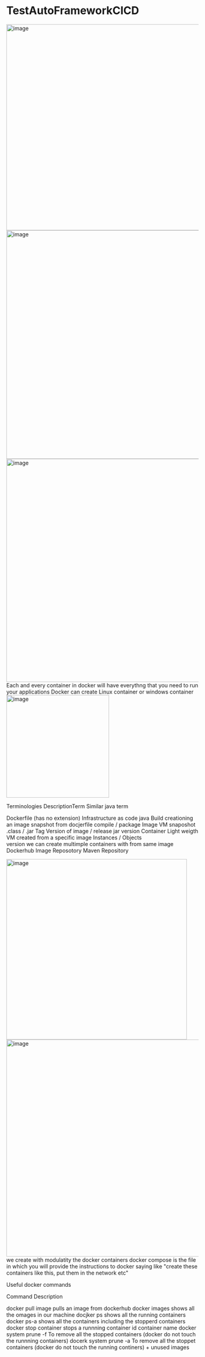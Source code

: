 # TestAutoFrameworkCICD
<img width="540" alt="image" src="https://github.com/user-attachments/assets/8077debe-1dbb-4acb-8958-33628a975efe">
<img width="599" alt="image" src="https://github.com/user-attachments/assets/55654c13-6603-4a1b-9485-3c7a1282fb4f">
<img width="585" alt="image" src="https://github.com/user-attachments/assets/e6e88b3c-f44c-4614-9cf4-3ede4014ab9f">
Each and every container in docker will have everythng that you need to run your applications
Docker can create Linux container or windows container
<img width="269" alt="image" src="https://github.com/user-attachments/assets/aa3044a8-87c9-4586-a6e8-803f69ea9589">


Terminologies                     DescriptionTerm                                   Similar java term


Dockerfile (has no extension)    Infrastructure as code                             java
Build                            creationing an image snapshot from docjerfile      compile / package
Image                            VM snaposhot                                       .class / .jar
Tag                               Version of image / release                        jar version
Container                        Light weigth VM created from a specific image      Instances / Objects  
                                  version we can create multimple containers
                                  with from same image              
Dockerhub                          Image Reposotory                                  Maven Repository

<img width="473" alt="image" src="https://github.com/user-attachments/assets/92bd39cc-9d08-47f3-ae25-216bf95f994c">

<img width="569" alt="image" src="https://github.com/user-attachments/assets/5c876c27-aa8e-4935-ab8c-732cc233c935">
we create with modulatity the docker containers
docker compose is the file in which you will provide the instructions to docker saying like "create these containers like this, put them in the network  etc"

Useful docker commands

Command                    Description

docker pull image         pulls an image from dockerhub
docker images             shows all the omages in our machine
docjker ps                shows all the running containers
docker ps-a               shows all the containers including the stopperd containers
docker stop container     stops a runnning container
id container name 
docker system prune -f   To remove all the stopped containers (docker do not touch the runnning containers)
docerk system prune -a   To remove all the stoppet containers (docker do not touch the running continers) + unused images

